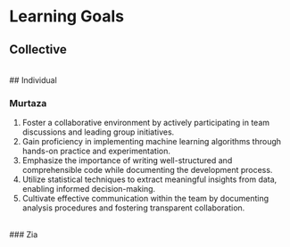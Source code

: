 # Learning Goals

## Collective

<br>
## Individual

### Murtaza
1. Foster a collaborative environment by actively participating in team discussions and leading group initiatives.
2. Gain proficiency in implementing machine learning algorithms through hands-on practice and experimentation.
3. Emphasize the importance of writing well-structured and comprehensible code while documenting the development process.
4. Utilize statistical techniques to extract meaningful insights from data, enabling informed decision-making.
5. Cultivate effective communication within the team by documenting analysis procedures and fostering transparent collaboration.

<br>
### Zia

